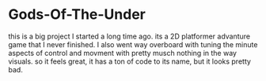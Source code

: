 # Gods-Of-The-Under
this is a big project I started a long time ago.
its a 2D platformer advanture game that I never finished.
I also went way overboard with tuning the minute aspects of control and movment with pretty musch nothing in the way visuals.
so it feels great, it has a ton of code to its name, but it looks pretty bad.
